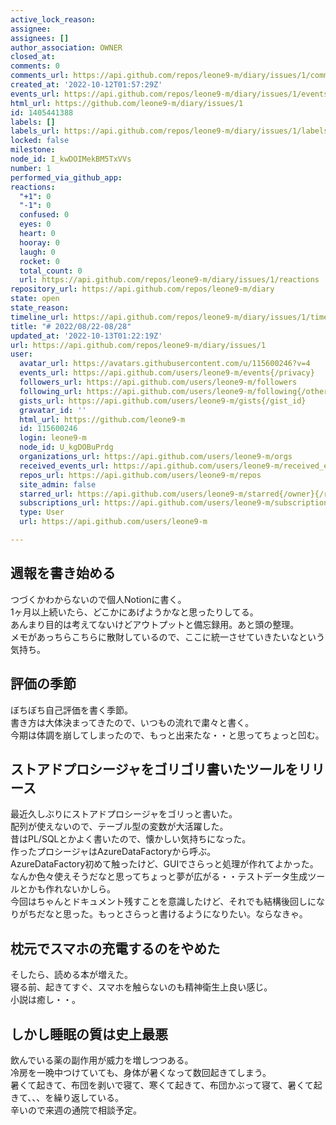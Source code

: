 ```yaml
---
active_lock_reason: 
assignee: 
assignees: []
author_association: OWNER
closed_at: 
comments: 0
comments_url: https://api.github.com/repos/leone9-m/diary/issues/1/comments
created_at: '2022-10-12T01:57:29Z'
events_url: https://api.github.com/repos/leone9-m/diary/issues/1/events
html_url: https://github.com/leone9-m/diary/issues/1
id: 1405441388
labels: []
labels_url: https://api.github.com/repos/leone9-m/diary/issues/1/labels{/name}
locked: false
milestone: 
node_id: I_kwDOIMekBM5TxVVs
number: 1
performed_via_github_app: 
reactions:
  "+1": 0
  "-1": 0
  confused: 0
  eyes: 0
  heart: 0
  hooray: 0
  laugh: 0
  rocket: 0
  total_count: 0
  url: https://api.github.com/repos/leone9-m/diary/issues/1/reactions
repository_url: https://api.github.com/repos/leone9-m/diary
state: open
state_reason: 
timeline_url: https://api.github.com/repos/leone9-m/diary/issues/1/timeline
title: "# 2022/08/22-08/28"
updated_at: '2022-10-13T01:22:19Z'
url: https://api.github.com/repos/leone9-m/diary/issues/1
user:
  avatar_url: https://avatars.githubusercontent.com/u/115600246?v=4
  events_url: https://api.github.com/users/leone9-m/events{/privacy}
  followers_url: https://api.github.com/users/leone9-m/followers
  following_url: https://api.github.com/users/leone9-m/following{/other_user}
  gists_url: https://api.github.com/users/leone9-m/gists{/gist_id}
  gravatar_id: ''
  html_url: https://github.com/leone9-m
  id: 115600246
  login: leone9-m
  node_id: U_kgDOBuPrdg
  organizations_url: https://api.github.com/users/leone9-m/orgs
  received_events_url: https://api.github.com/users/leone9-m/received_events
  repos_url: https://api.github.com/users/leone9-m/repos
  site_admin: false
  starred_url: https://api.github.com/users/leone9-m/starred{/owner}{/repo}
  subscriptions_url: https://api.github.com/users/leone9-m/subscriptions
  type: User
  url: https://api.github.com/users/leone9-m

---
```

## 週報を書き始める
つづくかわからないので個人Notionに書く。  
1ヶ月以上続いたら、どこかにあげようかなと思ったりしてる。  
あんまり目的は考えてないけどアウトプットと備忘録用。あと頭の整理。  
メモがあっちらこちらに散財しているので、ここに統一させていきたいなという気持ち。  

## 評価の季節
ぼちぼち自己評価を書く季節。  
書き方は大体決まってきたので、いつもの流れで粛々と書く。  
今期は体調を崩してしまったので、もっと出来たな・・と思ってちょっと凹む。  

## ストアドプロシージャをゴリゴリ書いたツールをリリース
最近久しぶりにストアドプロシージャをゴリっと書いた。  
配列が使えないので、テーブル型の変数が大活躍した。  
昔はPL/SQLとかよく書いたので、懐かしい気持ちになった。  
作ったプロシージャはAzureDataFactoryから呼ぶ。  
AzureDataFactory初めて触ったけど、GUIでさらっと処理が作れてよかった。  
なんか色々使えそうだなと思ってちょっと夢が広がる・・テストデータ生成ツールとかも作れないかしら。  
今回はちゃんとドキュメント残すことを意識したけど、それでも結構後回しになりがちだなと思った。もっとさらっと書けるようになりたい。ならなきゃ。  

## 枕元でスマホの充電するのをやめた
そしたら、読める本が増えた。  
寝る前、起きてすぐ、スマホを触らないのも精神衛生上良い感じ。  
小説は癒し・・。  

## しかし睡眠の質は史上最悪
飲んでいる薬の副作用が威力を増しつつある。  
冷房を一晩中つけていても、身体が暑くなって数回起きてしまう。  
暑くて起きて、布団を剥いで寝て、寒くて起きて、布団かぶって寝て、暑くて起きて、、、を繰り返している。  
辛いので来週の通院で相談予定。  